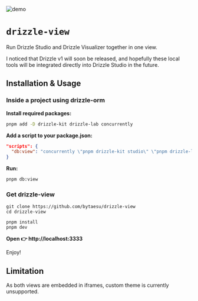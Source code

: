 ![demo](https://github.com/user-attachments/assets/d0a59505-5739-4eb2-865a-6a07a6e283ec)

# `drizzle-view`

Run Drizzle Studio and Drizzle Visualizer together in one view.

I noticed that Drizzle v1 will soon be released, and hopefully these local tools will be integrated directly into Drizzle Studio in the future.

## Installation & Usage

### Inside a project using drizzle-orm

**Install required packages:**

```sh
pnpm add -D drizzle-kit drizzle-lab concurrently
```

**Add a script to your package.json:**

```json
"scripts": {
  "db:view": "concurrently \"pnpm drizzle-kit studio\" \"pnpm drizzle-lab visualizer\""
}
```

**Run:**

```sh
pnpm db:view
```

### Get drizzle-view

```
git clone https://github.com/bytaesu/drizzle-view
cd drizzle-view

pnpm install
pnpm dev
```

**Open 👉 http://localhost:3333**

Enjoy!

## Limitation

As both views are embedded in iframes, custom theme is currently unsupported.
